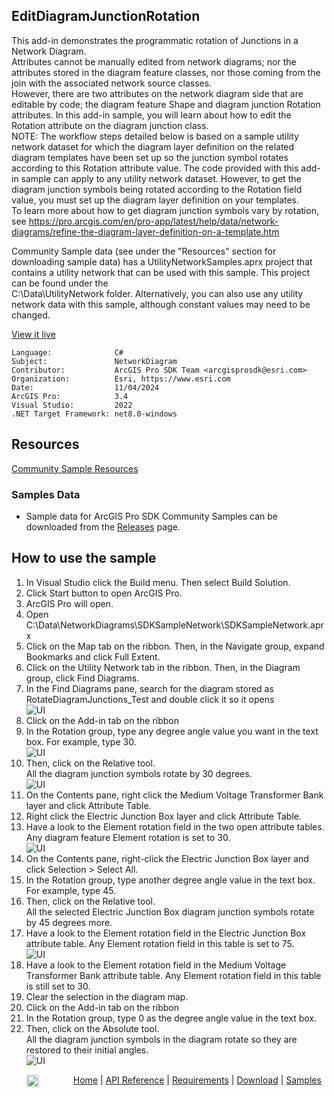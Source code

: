 ## EditDiagramJunctionRotation

<!-- TODO: Write a brief abstract explaining this sample -->
This add-in demonstrates the programmatic rotation of Junctions in a Network Diagram.  
Attributes cannot be manually edited from network diagrams; nor the attributes stored in the diagram feature classes, nor those coming from the join with the associated network source classes.  
However, there are two attributes on the network diagram side that are editable by code; the diagram feature Shape and diagram junction Rotation attributes. In this add-in sample, you will learn about how to edit the Rotation attribute on the diagram junction class.  
NOTE: The workflow steps detailed below is based on a sample utility network dataset for which the diagram layer definition on the related diagram templates have been set up so the junction symbol rotates according to this Rotation attribute value. The code provided with this add-in sample can apply to any utility network dataset. However, to get the diagram junction symbols being rotated according to the Rotation field value, you must set up the diagram layer definition on your templates.  
To learn more about how to get diagram junction symbols vary by rotation, see https://pro.arcgis.com/en/pro-app/latest/help/data/network-diagrams/refine-the-diagram-layer-definition-on-a-template.htm  
   
Community Sample data (see under the "Resources" section for downloading sample data) has a UtilityNetworkSamples.aprx  project that contains a utility network that can be used with this sample.  This project can be found under the   
C:\Data\UtilityNetwork folder. Alternatively, you can also use any utility network data with this sample, although constant  values may need to be changed.  
  


<a href="https://pro.arcgis.com/en/pro-app/sdk/" target="_blank">View it live</a>

<!-- TODO: Fill this section below with metadata about this sample-->
```
Language:              C#
Subject:               NetworkDiagram
Contributor:           ArcGIS Pro SDK Team <arcgisprosdk@esri.com>
Organization:          Esri, https://www.esri.com
Date:                  11/04/2024
ArcGIS Pro:            3.4
Visual Studio:         2022
.NET Target Framework: net8.0-windows
```

## Resources

[Community Sample Resources](https://github.com/Esri/arcgis-pro-sdk-community-samples#resources)

### Samples Data

* Sample data for ArcGIS Pro SDK Community Samples can be downloaded from the [Releases](https://github.com/Esri/arcgis-pro-sdk-community-samples/releases) page.  

## How to use the sample
<!-- TODO: Explain how this sample can be used. To use images in this section, create the image file in your sample project's screenshots folder. Use relative url to link to this image using this syntax: ![My sample Image](FacePage/SampleImage.png) -->
1. In Visual Studio click the Build menu.  Then select Build Solution.
2. Click Start button to open ArcGIS Pro.    
3. ArcGIS Pro will open.    
4. Open C:\Data\NetworkDiagrams\SDKSampleNetwork\SDKSampleNetwork.aprx  
5. Click on the Map tab on the ribbon. Then, in the Navigate group, expand Bookmarks and click Full Extent.  
6. Click on the Utility Network tab in the ribbon. Then, in the Diagram group, click Find Diagrams.  
7. In the Find Diagrams pane, search for the diagram stored as RotateDiagramJunctions_Test and double click it so it opens  
    ![UI](Screenshots/EditDiagramJunctionRotation1.png)  
8. Click on the Add-in tab on the ribbon    
9. In the Rotation group, type any degree angle value you want in the text box. For example, type 30.  
    ![UI](Screenshots/EditDiagramJunctionRotation2.png)  
10. Then, click on the Relative tool.  
 All the diagram junction symbols rotate by 30 degrees.  
    ![UI](Screenshots/EditDiagramJunctionRotation3.png)  
11. On the Contents pane, right click the Medium Voltage Transformer Bank layer and click Attribute Table.  
12. Right click the Electric Junction Box layer and click Attribute Table.  
13. Have a look to the Element rotation field in the two open attribute tables. Any diagram feature Element rotation is set to 30.  
    ![UI](Screenshots/EditDiagramJunctionRotation4.png)  
14. On the Contents pane, right-click the Electric Junction Box layer and click Selection > Select All.  
15. In the Rotation group, type another degree angle value in the text box. For example, type 45.  
16. Then, click on the Relative tool.  
All the selected Electric Junction Box diagram junction symbols rotate by 45 degrees more.  
17. Have a look to the Element rotation field in the Electric Junction Box attribute table. Any Element rotation field in this table is set to 75.  
    ![UI](Screenshots/EditDiagramJunctionRotation5.png)  
18. Have a look to the Element rotation field in the Medium Voltage Transformer Bank attribute table. Any Element rotation field in this table is still set to 30.  
19. Clear the selection in the diagram map.  
20. Click on the Add-in tab on the ribbon    
21. In the Rotation group, type 0 as the degree angle value in the text box.  
22. Then, click on the Absolute tool.  
All the diagram junction symbols in the diagram rotate so they are restored to their initial angles.  
    ![UI](Screenshots/EditDiagramJunctionRotation6.png)  
  

<!-- End -->

&nbsp;&nbsp;&nbsp;&nbsp;&nbsp;&nbsp;<img src="https://esri.github.io/arcgis-pro-sdk/images/ArcGISPro.png"  alt="ArcGIS Pro SDK for Microsoft .NET Framework" height = "20" width = "20" align="top"  >
&nbsp;&nbsp;&nbsp;&nbsp;&nbsp;&nbsp;&nbsp;&nbsp;&nbsp;&nbsp;&nbsp;&nbsp;
[Home](https://github.com/Esri/arcgis-pro-sdk/wiki) | <a href="https://pro.arcgis.com/en/pro-app/latest/sdk/api-reference" target="_blank">API Reference</a> | [Requirements](https://github.com/Esri/arcgis-pro-sdk/wiki#requirements) | [Download](https://github.com/Esri/arcgis-pro-sdk/wiki#installing-arcgis-pro-sdk-for-net) | <a href="https://github.com/esri/arcgis-pro-sdk-community-samples" target="_blank">Samples</a>
